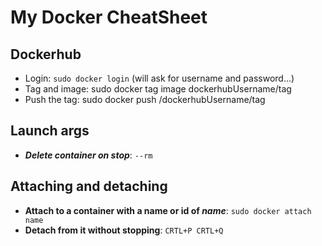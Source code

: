 # My Docker CheatSheet

## Dockerhub

* Login: ```sudo docker login``` (will ask for username and password...)
* Tag and image: sudo docker tag image dockerhubUsername/tag
* Push the tag: sudo docker push /dockerhubUsername/tag

## Launch args

* ***Delete container on stop***: ```--rm```

## Attaching and detaching

* **Attach to a container with a name or id of *name***: ```sudo docker attach name```
* **Detach from it without stopping**: ```CRTL+P CRTL+Q```
